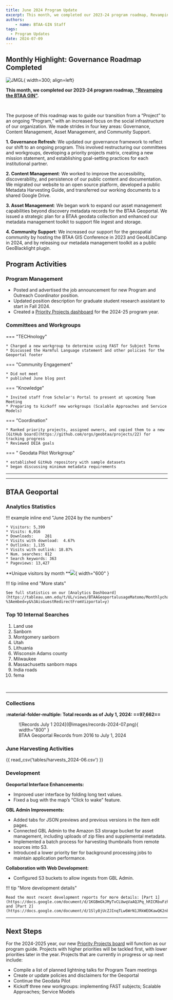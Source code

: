 ```yaml
---
title: June 2024 Program Update
excerpt: This month, we completed our 2023-24 program roadmap, Revamping the BTAA GIN. The purpose of this roadmap was to guide our transition from a Project to an ongoing Program, with an increased focus on the social infrastructure of our organization.
authors:
    - name: BTAA-GIN Staff
tags:
  - Program Updates
date: 2024-07-09
---
```


## Monthly Highlight: Governance Roadmap Completed

![JMGL](@images/roadmap.png){ width=300; align=left}

**This month, we completed our 2023-24 program roadmap, ["Revamping the BTAA GIN"](https://github.com/orgs/geobtaa/projects/10/views/6).**

<br clear="left"/>

The purpose of this roadmap was to guide our transition from a “Project” to an ongoing “Program,” with an increased focus on the social infrastructure of our organization. We made strides in four key areas: Governance, Content Management, Asset Management, and Community Support.

<!-- more -->

**1. Governance Refresh**: We updated our governance framework to reflect our shift to an ongoing program. This involved restructuring our committees and workgroups, developing a priority projects matrix, creating a new mission statement, and establishing goal-setting practices for each institutional partner. 

**2. Content Management**: We worked to improve the accessibility, discoverability, and persistence of our public content and documentation. We migrated our website to an open source platform, developed a public Metadata Harvesting Guide, and transferred our working documents to a shared Google Drive. 

**3. Asset Management**: We began work to expand our asset management capabilities beyond discovery metadata records for the BTAA Geoportal. We issued a strategic plan for a BTAA geodata collection and enhanced our metadata management toolkit to support file ingest and storage.

**4. Community Support**: We increased our support for the geospatial community by hosting the BTAA GIS Conference in 2023 and Geo4LibCamp in 2024, and by releasing our metadata management toolkit as a public GeoBlacklight plugin. 





## Program Activities

### Program Management

* Posted and advertised the job announcement for new Program and Outreach Coordinator position.
* Updated position description for graduate student research assistant to start in Fall 2024.
* Created a [Priority Projects dashboard](https://github.com/orgs/geobtaa/projects/22) for the 2024-25 program year.


### Committees and Workgroups

<div class="grid" markdown>

=== "TECHnology"

    * Charged a new workgroup to determine using FAST for Subject Terms
    * Discussed the Harmful Language statement and other policies for the Geoportal footer


=== "Community Engagement"

    * Did not meet
    * published June blog post
    

=== "Knowledge"

    * Invited staff from Scholar's Portal to present at upcoming Team Meeting
    * Preparing to kickoff new workgroups (Scalable Approaches and Service Models)

=== "Coordination"

	* Ranked priority projects, assigned owners, and copied them to a new [GitHub board](https://github.com/orgs/geobtaa/projects/22) for tracking progress
	* Reviewed DEIA goals

=== " Geodata Pilot Workgroup"

	* established GitHub repository with sample datasets
	* began discussing minimum metadata requirements
	
</div>
<hr>


----

## BTAA Geoportal 

### Analytics Statistics

!!! example inline end "June 2024 by the numbers"

    * Visitors:	5,399
    * Visits: 6,016
    * Downloads:	 281
    * Visits with download:	 4.67%
    * Outlinks: 1,135
    * Visits with outlink: 18.87%
    * Num. searches: 812
    * Search keywords: 363
    * Pageviews: 13,427


**Unique visitors by month
**![](@images/2024-06-monthly-users.png){ width="600" }

!!! tip inline end "More stats"

    See full statistics on our [Analytics Dashboard](https://tableau.umn.edu/t/UL/views/BTAAGeoportalusageMatomo/Monthlycharts?%3Aembed=y&%3AisGuestRedirectFromVizportal=y)

### Top 10 Internal Searches

1. Land use
1. Sanborn
1. Montgomery sanborn
1. Utah
1. Lithuania
1. Wisconsin Adams county
1. Milwaukee
1. Massachusetts sanborn maps
1. India roads
1. fema

<br clear="left"/>

---

### Collections

**:material-folder-multiple: Total records as of July 1, 2024: ==97,662==**

<figure markdown="span">
  ![Records July 1 2024](@images/records-2024-07.png){ width="800" }
  <figcaption>BTAA Geoportal Records from 2016 to July 1, 2024</figcaption>
</figure>


### June Harvesting Activities

{{ read_csv('tables/harvests_2024-06.csv') }}

### Development


**Geoportal Interface Enhancements:**

* Improved user interface by folding long text values.
* Fixed a bug with the map’s “Click to wake” feature.

**GBL Admin Improvements:**

* Added tabs for JSON previews and previous versions in the item edit pages.
* Connected GBL Admin to the Amazon S3 storage bucket for asset management, including uploads of zip files and supplemental metadata.
* Implemented a batch process for harvesting thumbnails from remote sources into S3.
* Introduced a lower priority tier for background processing jobs to maintain application performance.

**Collaboration with Web Development:**

* Configured S3 buckets to allow ingests from GBL Admin.

!!! tip "More development details"

	Read the most recent development reports for more details: [Part 1](https://docs.google.com/document/d/1KGBmGkJMyTvCLUwqVaAQJPq_hRICRbuFzhbGpGdlzck) and [Part 2](https://docs.google.com/document/d/1Sly8jUcZJInqTLw6WrN1JRkWEOKawQK2nb14N6Gp8uw)

---

## Next Steps

For the 2024-2025 year, our new [Priority Projects board](https://github.com/orgs/geobtaa/projects/22/views/5) will function as our program guide.  Projects with higher priorities will be tackled first, with lower priorities later in the year. Projects that are currently in progress or up next include:

* Compile a list of planned lightning talks for Program Team meetings
* Create or update policies and disclaimers for the Geoportal
* Continue the Geodata Pilot
* Kickoff three new workgroups: implementing FAST subjects;  Scalable Approaches; Service Models



